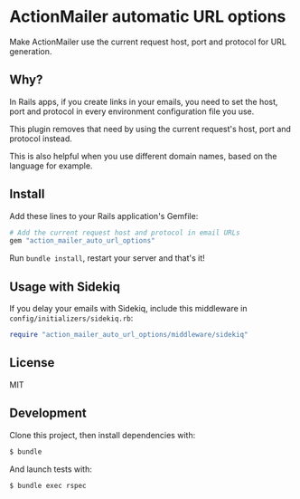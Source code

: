 ActionMailer automatic URL options
==================================

Make ActionMailer use the current request host, port and protocol for URL
generation.


Why?
----

In Rails apps, if you create links in your emails, you need to set the
host, port and protocol in every environment configuration file you use.

This plugin removes that need by using the current request's host, port and
protocol instead.

This is also helpful when you use different domain names, based on the language
for example.


Install
-------

Add these lines to your Rails application's Gemfile:

```ruby
# Add the current request host and protocol in email URLs
gem "action_mailer_auto_url_options"
```

Run `bundle install`, restart your server and that's it!


Usage with Sidekiq
------------------

If you delay your emails with Sidekiq, include this middleware in
`config/initializers/sidekiq.rb`:

```ruby
require "action_mailer_auto_url_options/middleware/sidekiq"
```

License
-------

MIT

Development
-----------

Clone this project, then install dependencies with:

```sh
$ bundle
```

And launch tests with:

```sh
$ bundle exec rspec
```
